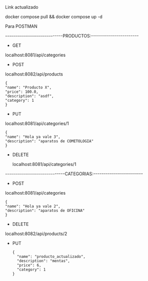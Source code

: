 Link actualizado 

docker compose pull && docker compose up -d

Para POSTMAN

-----------------------------PRODUCTOS:------------------------

* GET

localhost:8081/api/categories

* POST

localhost:8082/api/products

    {
    "name": "Producto X",
    "price": 100.0,
    "description": "asdf",
    "category": 1
    }

* PUT

localhost:8081/api/categories/1

    {
    "name": "Hola ya vale 3",
    "description": "aparatos de COMETOLOGIA" 
    }

* DELETE
  
  localhost:8081/api/categories/1


------------------------------CATEGORIAS:-------------------------

* POST

localhost:8081/api/categories

    {
    "name": "Hola ya vale 2",
    "description": "aparatos de OFICINA"
    }

* DELETE

localhost:8082/api/products/2

* PUT

      {
        "name": "producto_actualizado",
        "description": "mentas",
        "price": 6,
        "category": 1
      }

